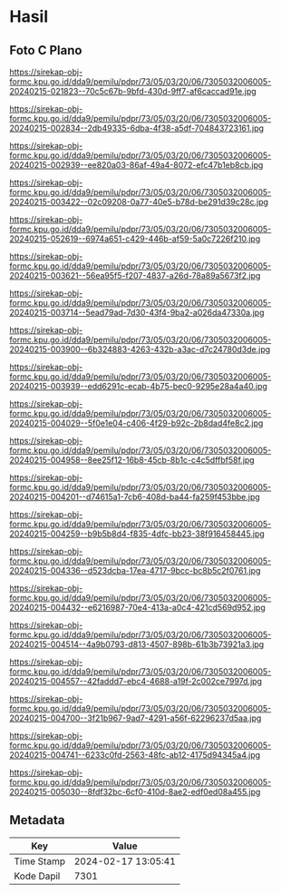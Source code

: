 # Hasil

## Foto C Plano

https://sirekap-obj-formc.kpu.go.id/dda9/pemilu/pdpr/73/05/03/20/06/7305032006005-20240215-021823--70c5c67b-9bfd-430d-9ff7-af6caccad91e.jpg

https://sirekap-obj-formc.kpu.go.id/dda9/pemilu/pdpr/73/05/03/20/06/7305032006005-20240215-002834--2db49335-6dba-4f38-a5df-704843723161.jpg

https://sirekap-obj-formc.kpu.go.id/dda9/pemilu/pdpr/73/05/03/20/06/7305032006005-20240215-002939--ee820a03-86af-49a4-8072-efc47b1eb8cb.jpg

https://sirekap-obj-formc.kpu.go.id/dda9/pemilu/pdpr/73/05/03/20/06/7305032006005-20240215-003422--02c09208-0a77-40e5-b78d-be291d39c28c.jpg

https://sirekap-obj-formc.kpu.go.id/dda9/pemilu/pdpr/73/05/03/20/06/7305032006005-20240215-052619--6974a651-c429-446b-af59-5a0c7226f210.jpg

https://sirekap-obj-formc.kpu.go.id/dda9/pemilu/pdpr/73/05/03/20/06/7305032006005-20240215-003621--56ea95f5-f207-4837-a26d-78a89a5673f2.jpg

https://sirekap-obj-formc.kpu.go.id/dda9/pemilu/pdpr/73/05/03/20/06/7305032006005-20240215-003714--5ead79ad-7d30-43f4-9ba2-a026da47330a.jpg

https://sirekap-obj-formc.kpu.go.id/dda9/pemilu/pdpr/73/05/03/20/06/7305032006005-20240215-003900--6b324883-4263-432b-a3ac-d7c24780d3de.jpg

https://sirekap-obj-formc.kpu.go.id/dda9/pemilu/pdpr/73/05/03/20/06/7305032006005-20240215-003939--edd6291c-ecab-4b75-bec0-9295e28a4a40.jpg

https://sirekap-obj-formc.kpu.go.id/dda9/pemilu/pdpr/73/05/03/20/06/7305032006005-20240215-004029--5f0e1e04-c406-4f29-b92c-2b8dad4fe8c2.jpg

https://sirekap-obj-formc.kpu.go.id/dda9/pemilu/pdpr/73/05/03/20/06/7305032006005-20240215-004958--8ee25f12-16b8-45cb-8b1c-c4c5dffbf58f.jpg

https://sirekap-obj-formc.kpu.go.id/dda9/pemilu/pdpr/73/05/03/20/06/7305032006005-20240215-004201--d74615a1-7cb6-408d-ba44-fa259f453bbe.jpg

https://sirekap-obj-formc.kpu.go.id/dda9/pemilu/pdpr/73/05/03/20/06/7305032006005-20240215-004259--b9b5b8d4-f835-4dfc-bb23-38f916458445.jpg

https://sirekap-obj-formc.kpu.go.id/dda9/pemilu/pdpr/73/05/03/20/06/7305032006005-20240215-004336--d523dcba-17ea-4717-9bcc-bc8b5c2f0761.jpg

https://sirekap-obj-formc.kpu.go.id/dda9/pemilu/pdpr/73/05/03/20/06/7305032006005-20240215-004432--e6216987-70e4-413a-a0c4-421cd569d952.jpg

https://sirekap-obj-formc.kpu.go.id/dda9/pemilu/pdpr/73/05/03/20/06/7305032006005-20240215-004514--4a9b0793-d813-4507-898b-61b3b73921a3.jpg

https://sirekap-obj-formc.kpu.go.id/dda9/pemilu/pdpr/73/05/03/20/06/7305032006005-20240215-004557--42faddd7-ebc4-4688-a19f-2c002ce7997d.jpg

https://sirekap-obj-formc.kpu.go.id/dda9/pemilu/pdpr/73/05/03/20/06/7305032006005-20240215-004700--3f21b967-9ad7-4291-a56f-62296237d5aa.jpg

https://sirekap-obj-formc.kpu.go.id/dda9/pemilu/pdpr/73/05/03/20/06/7305032006005-20240215-004741--6233c0fd-2563-48fc-ab12-4175d94345a4.jpg

https://sirekap-obj-formc.kpu.go.id/dda9/pemilu/pdpr/73/05/03/20/06/7305032006005-20240215-005030--8fdf32bc-6cf0-410d-8ae2-edf0ed08a455.jpg


## Metadata

| Key        | Value               |
| ---------- | ------------------- |
| Time Stamp | 2024-02-17 13:05:41 |
| Kode Dapil | 7301                |



